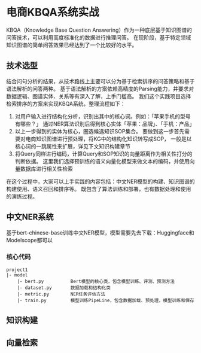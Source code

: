 # 电商KBQA系统实战

KBQA（Knowledge Base Question Answering）作为一种底层基于知识图谱的问答技术，可以利用高度标准化的数据进行推理问答。
在现阶段，基于特定领域知识图谱的简单问答效果已经达到了一个比较好的水平。

## 技术选型
结合问句分析的结果，从技术路线上主要可以分为基于检索排序的问答策略和基于语法解析的问答两种。
基于语法解析的方案依赖高精度的Parsing能力，并要求对数据逻辑、图谱实体、关系等有深入了解，上手门槛高。
我们这个实践项目选择检索排序的方案来实现KBQA系统，整理流程如下：

1. 对用户输入进行结构化分析，识别出其中的核心词。例如：「苹果手机的型号有哪些？」
通过NER算法识别后得到核心实体「苹果：品牌」、「手机：产品」
2. 以上一步得到的实体为核心，圈选候选知识SOP集合。
要做到这一步首先需要对电商知识图谱进行预处理，将KG中的结构化知识转写成SOP，
一般是以核心词的一跳属性来扩展，详见下文知识构建章节
3. 将Query同样进行编码，计算Query和SOP知识的向量距离作为相关性打分的判断依据。
这里我们选择预训练的语义向量化模型来做文本的编码，并使用向量数据库进行相关性检索

在这个过程中，大家可以上手实践的内容包括：中文NER模型的构建、知识图谱的构建使用、语义召回和排序等。
既包含了算法训练和部署，也有数据处理和使用的演练过程。

## 中文NER系统
基于bert-chinese-base训练中文NER模型，模型需要先去下载：Huggingface和Modelscope都可以
### 核心代码
```angular2html
project1
|- model 
    |- bert.py          Bert模型的核心类，包含模型训练、评测、预测方法
    |- dataset.py       数据加载和结构化类
    |- metric.py        NER任务评估方法
    |- train.py         模型训练PipeLine，包含数据加载、预处理，模型训练和保存
```


## 知识构建


## 向量检索